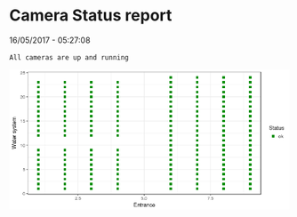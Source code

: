 Camera Status report
================
16/05/2017 - 05:27:08

    All cameras are up and running

![](camreport_files/figure-markdown_github/unnamed-chunk-2-1.png)
